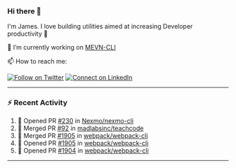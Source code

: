 ### Hi there 👋

I'm James. I love building utilities aimed at increasing Developer productivity :raised_hands: 

🔭 I’m currently working on [MEVN-CLI](https://github.com/madlabsinc/mevn-cli)

📫 How to reach me:

[![Follow on Twitter](https://img.shields.io/badge/--twitter?label=Twitter&logo=Twitter&style=social)](https://twitter.com/james_madhacks) [![Connect on LinkedIn](https://img.shields.io/badge/--linkedin?label=LinkedIn&logo=LinkedIn&style=social)](https://www.linkedin.com/in/jamesgeorge007)

---

### :zap: Recent Activity

<!--START_SECTION:activity-->
1. 💪 Opened PR [#230](https://github.com/Nexmo/nexmo-cli/pull/230) in [Nexmo/nexmo-cli](https://github.com/Nexmo/nexmo-cli)
2. 🎉 Merged PR [#92](https://github.com/madlabsinc/teachcode/pull/92) in [madlabsinc/teachcode](https://github.com/madlabsinc/teachcode)
3. 🎉 Merged PR [#1905](https://github.com/webpack/webpack-cli/pull/1905) in [webpack/webpack-cli](https://github.com/webpack/webpack-cli)
4. 💪 Opened PR [#1905](https://github.com/webpack/webpack-cli/pull/1905) in [webpack/webpack-cli](https://github.com/webpack/webpack-cli)
5. 💪 Opened PR [#1904](https://github.com/webpack/webpack-cli/pull/1904) in [webpack/webpack-cli](https://github.com/webpack/webpack-cli)
<!--END_SECTION:activity-->

---

<!--
**jamesgeorge007/jamesgeorge007** is a ✨ _special_ ✨ repository because its `README.md` (this file) appears on your GitHub profile.

Here are some ideas to get you started:

- 🌱 I’m currently learning ...
- 👯 I’m looking to collaborate on ...
- 🤔 I’m looking for help with ...
- 💬 Ask me about ...
- 😄 Pronouns: ...
- ⚡ Fun fact: ...
-->
